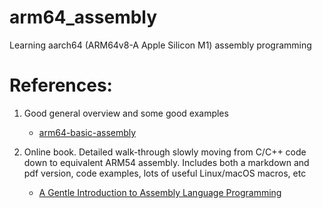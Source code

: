 # arm64_assembly
Learning aarch64 (ARM64v8-A Apple Silicon M1) assembly programming



# References:
1. Good general overview and some good examples
    - [arm64-basic-assembly](https://book.hacktricks.xyz/macos-hardening/macos-security-and-privilege-escalation/macos-apps-inspecting-debugging-and-fuzzing/arm64-basic-assembly)

2. Online book. Detailed walk-through slowly moving from C/C++ code down to equivalent ARM54 assembly. Includes both a markdown and pdf version, code examples, lots of useful Linux/macOS macros, etc
    - [A Gentle Introduction to Assembly Language Programming](https://github.com/pkivolowitz/asm_book/tree/main#table-of-contents)